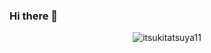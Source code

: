 ### Hi there 👋

<p align='center'><img src="https://komarev.com/ghpvc/?username=itsukitatsuya11&label=Total%20Profile%20Visitor&color=071A2C&style=for-the-badge" alt="itsukitatsuya11" />

<!--
**itsukitatsuya11/itsukitatsuya11** is a ✨ _special_ ✨ repository because its `README.md` (this file) appears on your GitHub profile.

Here are some ideas to get you started:

- 🔭 I’m currently working on ...
- 🌱 I’m currently learning ...
- 👯 I’m looking to collaborate on ...
- 🤔 I’m looking for help with ...
- 💬 Ask me about ...
- 📫 How to reach me: ...
- 😄 Pronouns: ...
- ⚡ Fun fact: ...
-->
